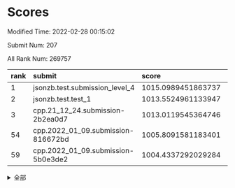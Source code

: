 # Scores

Modified Time: 2022-02-28 00:15:02

Submit Num: 207

All Rank Num: 269757

| rank |               submit               |       score        |       sigma        | pk_num |
| :--- | :--------------------------------- | :----------------- | :----------------- | :----- |
| 1    | jsonzb.test.submission_level_4     | 1015.0989451863737 | 0.822359221939774  | 5209   |
| 2    | jsonzb.test.test_1                 | 1013.5524961133947 | 0.839667398229037  | 5211   |
| 3    | cpp.21_12_24.submission-2b2ea0d7   | 1013.0119545364746 | 0.7891031984858246 | 5213   |
| 54   | cpp.2022_01_09.submission-816672bd | 1005.8091581183401 | 0.7216162253392672 | 5219   |
| 59   | cpp.2022_01_09.submission-5b0e3de2 | 1004.4337292029284 | 0.7257177875687038 | 5215   |


<details>
<summary>全部</summary>

| rank |                 submit                 |       score        |       sigma        | pk_num |
| :--- | :------------------------------------- | :----------------- | :----------------- | :----- |
| 1    | jsonzb.test.submission_level_4         | 1015.0989451863737 | 0.822359221939774  | 5209   |
| 2    | jsonzb.test.test_1                     | 1013.5524961133947 | 0.839667398229037  | 5211   |
| 3    | cpp.21_12_24.submission-2b2ea0d7       | 1013.0119545364746 | 0.7891031984858246 | 5213   |
| 4    | gobigger.level_3.submission_level_3_3  | 1011.662383215012  | 0.7658126618229151 | 5208   |
| 5    | gobigger.level_3.submission_level_3_22 | 1011.5658339369842 | 0.7660057410610378 | 5217   |
| 6    | gobigger.level_3.submission_level_3_5  | 1011.3527674883647 | 0.7658444933711911 | 5214   |
| 7    | gobigger.level_3.submission_level_3_18 | 1011.2311958250875 | 0.7936101692011364 | 5214   |
| 8    | gobigger.level_3.submission_level_3_38 | 1011.0870986724951 | 0.7627105777259993 | 5211   |
| 9    | gobigger.level_3.submission_level_3_47 | 1011.065554688162  | 0.7656172785956127 | 5211   |
| 10   | gobigger.level_3.submission_level_3_19 | 1011.0535171706351 | 0.7694073954705032 | 5217   |
| 11   | gobigger.level_3.submission_level_3_31 | 1011.0283128890821 | 0.7702892150369853 | 5212   |
| 12   | gobigger.level_3.submission_level_3_45 | 1010.8601922561108 | 0.7749256524490414 | 5214   |
| 13   | gobigger.level_3.submission_level_3_40 | 1010.7829052661926 | 0.753810477895036  | 5215   |
| 14   | gobigger.level_3.submission_level_3_7  | 1010.6186478124871 | 0.7700114736035298 | 5214   |
| 15   | gobigger.level_3.submission_level_3_12 | 1010.5397728034965 | 0.7566681368727104 | 5212   |
| 16   | gobigger.level_3.submission_level_3_25 | 1010.49936628519   | 0.7789980948441971 | 5216   |
| 17   | gobigger.level_3.submission_level_3_36 | 1010.4875862121391 | 0.7709770428257292 | 5207   |
| 18   | gobigger.level_3.submission_level_3_41 | 1010.463949399342  | 0.7487882292980065 | 5213   |
| 19   | gobigger.level_3.submission_level_3_42 | 1010.4490560124432 | 0.7418368309095844 | 5213   |
| 20   | gobigger.level_3.submission_level_3_26 | 1010.437656695748  | 0.7693938184545939 | 5212   |
| 21   | gobigger.level_3.submission_level_3_15 | 1010.3667329414716 | 0.7716659858165592 | 5212   |
| 22   | gobigger.level_3.submission_level_3_14 | 1010.1751659750994 | 0.7562945752420821 | 5216   |
| 23   | gobigger.level_3.submission_level_3_10 | 1010.153883360897  | 0.7488923025722709 | 5212   |
| 24   | gobigger.level_3.submission_level_3_27 | 1010.1257468134112 | 0.7354028954399459 | 5206   |
| 25   | gobigger.level_3.submission_level_3_39 | 1009.9827002270748 | 0.7629604254614416 | 5215   |
| 26   | gobigger.level_3.submission_level_3_30 | 1009.9531982882393 | 0.7480481932454186 | 5215   |
| 27   | gobigger.level_3.submission_level_3_29 | 1009.9213642968673 | 0.7427227598704069 | 5211   |
| 28   | gobigger.level_3.submission_level_3_28 | 1009.8972257086511 | 0.7662555856044031 | 5210   |
| 29   | gobigger.level_3.submission_level_3_37 | 1009.8793470131959 | 0.749328590586484  | 5216   |
| 30   | gobigger.level_3.submission_level_3_16 | 1009.8115468886241 | 0.7616459070066676 | 5218   |
| 31   | gobigger.level_3.submission_level_3_8  | 1009.8053989241625 | 0.7577573321114307 | 5215   |
| 32   | gobigger.level_3.submission_level_3_32 | 1009.7374353122802 | 0.7693193469134098 | 5212   |
| 33   | gobigger.level_3.submission_level_3_2  | 1009.678951928454  | 0.7566423797948442 | 5214   |
| 34   | gobigger.level_3.submission_level_3_48 | 1009.6564254435721 | 0.7523558436231671 | 5210   |
| 35   | gobigger.level_3.submission_level_3_1  | 1009.6271548154134 | 0.7822804436865615 | 5214   |
| 36   | gobigger.level_3.submission_level_3_24 | 1009.6256044696711 | 0.7532417275999597 | 5213   |
| 37   | gobigger.level_3.submission_level_3_23 | 1009.6021693590891 | 0.7588149205909676 | 5211   |
| 38   | gobigger.level_3.submission_level_3_34 | 1009.5852140809702 | 0.7404069739965433 | 5216   |
| 39   | gobigger.level_3.submission_level_3_0  | 1009.5243290034583 | 0.7394487284171154 | 5214   |
| 40   | gobigger.level_3.submission_level_3_35 | 1009.5178006778183 | 0.7397253906867082 | 5211   |
| 41   | gobigger.level_3.submission_level_3_4  | 1009.4158595873429 | 0.7405639561622632 | 5213   |
| 42   | gobigger.level_3.submission_level_3_46 | 1009.2827470522068 | 0.742442363265046  | 5212   |
| 43   | gobigger.level_3.submission_level_3_44 | 1009.2705940961083 | 0.7504871797127126 | 5220   |
| 44   | gobigger.level_3.submission_level_3_6  | 1009.2133846378919 | 0.767389793671299  | 5211   |
| 45   | gobigger.level_3.submission_level_3_49 | 1009.1476869888058 | 0.7433743006068554 | 5213   |
| 46   | gobigger.level_3.submission_level_3_33 | 1009.0190487171506 | 0.7564097940178082 | 5212   |
| 47   | gobigger.level_3.submission_level_3_17 | 1008.6990001526625 | 0.7422640209236674 | 5212   |
| 48   | gobigger.level_3.submission_level_3_21 | 1008.5783627274579 | 0.744785953569147  | 5211   |
| 49   | gobigger.level_3.submission_level_3_9  | 1008.5550751368175 | 0.7468219912018157 | 5214   |
| 50   | gobigger.level_3.submission_level_3_43 | 1008.5443884755522 | 0.7375351384811465 | 5212   |
| 51   | gobigger.level_3.submission_level_3_11 | 1008.3078458804919 | 0.7223015909912138 | 5220   |
| 52   | gobigger.level_3.submission_level_3_20 | 1008.0651766161773 | 0.7317608560769423 | 5210   |
| 53   | gobigger.level_3.submission_level_3_13 | 1007.8102329073921 | 0.7392126404315404 | 5211   |
| 54   | cpp.2022_01_09.submission-816672bd     | 1005.8091581183401 | 0.7216162253392672 | 5219   |
| 55   | gobigger.level_1.submission_level_1_11 | 1005.2644395169881 | 0.7259208436277284 | 5211   |
| 56   | gobigger.level_1.submission_level_1_17 | 1004.8558224089002 | 0.7319113586171537 | 5209   |
| 57   | gobigger.level_1.submission_level_1_14 | 1004.6583053199839 | 0.7161241312152328 | 5219   |
| 58   | gobigger.level_1.submission_level_1_24 | 1004.5667886628632 | 0.7101600252585779 | 5216   |
| 59   | cpp.2022_01_09.submission-5b0e3de2     | 1004.4337292029284 | 0.7257177875687038 | 5215   |
| 60   | gobigger.level_1.submission_level_1_32 | 1004.3683292796192 | 0.7258676231170252 | 5211   |
| 61   | gobigger.level_1.submission_level_1_35 | 1004.3642670184792 | 0.7223913668096624 | 5211   |
| 62   | gobigger.level_1.submission_level_1_30 | 1004.2950211887248 | 0.7170555916714949 | 5210   |
| 63   | gobigger.level_1.submission_level_1_26 | 1004.232685254682  | 0.7092136428742296 | 5211   |
| 64   | gobigger.level_1.submission_level_1_39 | 1004.1818147153359 | 0.7294705703404113 | 5208   |
| 65   | gobigger.level_1.submission_level_1_38 | 1004.0150238042075 | 0.7160816552768403 | 5216   |
| 66   | gobigger.level_1.submission_level_1_13 | 1004.0141733352576 | 0.7287627957298266 | 5213   |
| 67   | gobigger.level_1.submission_level_1_10 | 1004.0068542635461 | 0.7166816123207372 | 5215   |
| 68   | gobigger.level_1.submission_level_1_44 | 1003.9352573643431 | 0.7125702261906252 | 5210   |
| 69   | gobigger.level_1.submission_level_1_47 | 1003.8106033623698 | 0.7089078123508559 | 5215   |
| 70   | gobigger.level_1.submission_level_1_48 | 1003.7818545375533 | 0.7087148809815292 | 5215   |
| 71   | gobigger.level_1.submission_level_1_1  | 1003.7143172396463 | 0.7134370182252571 | 5214   |
| 72   | gobigger.level_1.submission_level_1_8  | 1003.7035381747564 | 0.7178896965493036 | 5217   |
| 73   | gobigger.level_1.submission_level_1_0  | 1003.692786005758  | 0.7222792345471548 | 5213   |
| 74   | gobigger.level_1.submission_level_1_49 | 1003.6757057539562 | 0.7191681900565815 | 5212   |
| 75   | gobigger.level_1.submission_level_1_15 | 1003.502907770382  | 0.7276444905828022 | 5216   |
| 76   | gobigger.level_1.submission_level_1_25 | 1003.4776038305795 | 0.7026294160267035 | 5214   |
| 77   | gobigger.level_1.submission_level_1_45 | 1003.4706132086543 | 0.7175334783575655 | 5214   |
| 78   | gobigger.level_1.submission_level_1_19 | 1003.4638933520262 | 0.7311419607269062 | 5214   |
| 79   | gobigger.level_1.submission_level_1_28 | 1003.3959121040104 | 0.7246901082639307 | 5214   |
| 80   | gobigger.level_1.submission_level_1_40 | 1003.3143888839352 | 0.7132494601317996 | 5206   |
| 81   | gobigger.level_1.submission_level_1_37 | 1003.3103604228921 | 0.7057589376014813 | 5219   |
| 82   | gobigger.level_1.submission_level_1_42 | 1003.286543739634  | 0.7139712316359396 | 5210   |
| 83   | gobigger.level_1.submission_level_1_34 | 1003.2792155974972 | 0.7176088736549302 | 5211   |
| 84   | gobigger.level_1.submission_level_1_27 | 1003.2720653796489 | 0.7192511755269013 | 5214   |
| 85   | gobigger.level_1.submission_level_1_21 | 1003.2186686184419 | 0.7252095681299636 | 5216   |
| 86   | gobigger.level_1.submission_level_1_2  | 1003.1747188958062 | 0.7158077375169601 | 5214   |
| 87   | gobigger.level_1.submission_level_1_31 | 1003.0255965026483 | 0.7191108047794526 | 5215   |
| 88   | gobigger.level_1.submission_level_1_43 | 1002.9486066062939 | 0.7279078241752166 | 5217   |
| 89   | gobigger.level_1.submission_level_1_12 | 1002.9336839484807 | 0.7141950407303899 | 5211   |
| 90   | gobigger.level_1.submission_level_1_3  | 1002.9222743692874 | 0.7106599838200043 | 5215   |
| 91   | gobigger.level_1.submission_level_1_29 | 1002.9066093008327 | 0.7133069230729502 | 5218   |
| 92   | gobigger.level_1.submission_level_1_5  | 1002.8910318808671 | 0.7203471675385282 | 5210   |
| 93   | gobigger.level_1.submission_level_1_4  | 1002.7908379841607 | 0.7157785762935676 | 5213   |
| 94   | gobigger.level_1.submission_level_1_16 | 1002.7397022567834 | 0.7113529088591929 | 5210   |
| 95   | gobigger.level_1.submission_level_1_41 | 1002.7063431105402 | 0.706374716843948  | 5212   |
| 96   | gobigger.level_1.submission_level_1_7  | 1002.6865995538719 | 0.7097417716792058 | 5213   |
| 97   | gobigger.level_1.submission_level_1_36 | 1002.6050351657723 | 0.7091795324405379 | 5210   |
| 98   | gobigger.level_1.submission_level_1_18 | 1002.493829695553  | 0.7208842403700365 | 5219   |
| 99   | gobigger.level_1.submission_level_1_33 | 1002.4494133312908 | 0.7193130955994351 | 5220   |
| 100  | gobigger.level_1.submission_level_1_46 | 1002.3530586463914 | 0.7226655067982714 | 5211   |
| 101  | gobigger.level_1.submission_level_1_22 | 1002.2643807263804 | 0.7156462404980496 | 5211   |
| 102  | gobigger.level_1.submission_level_1_23 | 1002.2320928968501 | 0.7150285345522919 | 5217   |
| 103  | gobigger.level_1.submission_level_1_9  | 1002.1002416697851 | 0.7258480971264683 | 5212   |
| 104  | gobigger.level_1.submission_level_1_20 | 1001.8932994523313 | 0.7117497503044123 | 5217   |
| 105  | gobigger.level_1.submission_level_1_6  | 1001.7772185457262 | 0.7080155156497011 | 5211   |
| 106  | gobigger.random.submission_random_5    | 997.4085273962488  | 0.7104615996412987 | 5211   |
| 107  | gobigger.random.submission_random_19   | 997.2755301651799  | 0.7124827802986744 | 5216   |
| 108  | gobigger.random.submission_random_1    | 997.2332925685415  | 0.715947036522479  | 5211   |
| 109  | gobigger.random.submission_random_18   | 996.9408423028863  | 0.718301628309859  | 5214   |
| 110  | gobigger.random.submission_random_48   | 996.6635905882538  | 0.7027570398992896 | 5216   |
| 111  | gobigger.random.submission_random_9    | 996.5981100123942  | 0.7156956215888767 | 5215   |
| 112  | gobigger.random.submission_random_4    | 996.5313303323536  | 0.704549419394261  | 5208   |
| 113  | gobigger.random.submission_random_20   | 996.4991419256866  | 0.7098714972097934 | 5210   |
| 114  | gobigger.random.submission_random_23   | 996.457922905389   | 0.7137750362411674 | 5211   |
| 115  | gobigger.random.submission_random_27   | 996.4392618242887  | 0.7092032246322533 | 5212   |
| 116  | gobigger.random.submission_random_44   | 996.431140828851   | 0.716565619675926  | 5212   |
| 117  | gobigger.random.submission_random_47   | 996.3664170344268  | 0.700303197340157  | 5212   |
| 118  | gobigger.random.submission_random_12   | 996.3650577561436  | 0.7133909721887158 | 5212   |
| 119  | gobigger.random.submission_random_45   | 996.272509123555   | 0.7075637108631431 | 5210   |
| 120  | gobigger.random.submission_random_41   | 996.2684958551755  | 0.7105904794489565 | 5211   |
| 121  | gobigger.random.submission_random_32   | 996.1978708654024  | 0.7123422698247939 | 5211   |
| 122  | gobigger.random.submission_random_35   | 996.1071002945407  | 0.7081089325191573 | 5211   |
| 123  | gobigger.random.submission_random_34   | 996.0797256992327  | 0.7114915239971971 | 5211   |
| 124  | gobigger.random.submission_random_25   | 996.045445284966   | 0.7160565578769822 | 5211   |
| 125  | gobigger.random.submission_random_24   | 996.0350373639031  | 0.7141970034043539 | 5217   |
| 126  | gobigger.random.submission_random_11   | 996.0332228066551  | 0.701954238939697  | 5210   |
| 127  | gobigger.random.submission_random_42   | 996.0107834758943  | 0.7071714636536046 | 5214   |
| 128  | gobigger.random.submission_random_7    | 995.9980807939786  | 0.6983494860255677 | 5212   |
| 129  | gobigger.random.submission_random_37   | 995.9855906351102  | 0.7101837737237553 | 5212   |
| 130  | gobigger.random.submission_random_17   | 995.9679782581699  | 0.7116857545869931 | 5214   |
| 131  | gobigger.random.submission_random_30   | 995.9428324930866  | 0.7077835025799897 | 5207   |
| 132  | gobigger.random.submission_random_2    | 995.8928163372032  | 0.7233765275901899 | 5214   |
| 133  | gobigger.random.submission_random_43   | 995.8909671082256  | 0.7034048507949372 | 5211   |
| 134  | gobigger.random.submission_random_39   | 995.8241142671645  | 0.7057981226352302 | 5210   |
| 135  | gobigger.random.submission_random_49   | 995.8229664334925  | 0.7103704083063266 | 5212   |
| 136  | gobigger.random.submission_random_28   | 995.7626256824694  | 0.7027649643324156 | 5209   |
| 137  | gobigger.random.submission_random_16   | 995.7269974440119  | 0.7099486776050342 | 5215   |
| 138  | gobigger.random.submission_random_15   | 995.7106780622992  | 0.7206412718349244 | 5209   |
| 139  | gobigger.random.submission_random_3    | 995.6441142345615  | 0.6998002729249226 | 5210   |
| 140  | gobigger.random.submission_random_40   | 995.6385338629835  | 0.7120710348258945 | 5217   |
| 141  | gobigger.random.submission_random_0    | 995.6148620184463  | 0.7068874386838903 | 5212   |
| 142  | gobigger.random.submission_random_36   | 995.5885130348113  | 0.7107628961518708 | 5209   |
| 143  | gobigger.random.submission_random_14   | 995.4876019058416  | 0.7213024525747123 | 5210   |
| 144  | gobigger.random.submission_random_38   | 995.4373131310089  | 0.7035240188629923 | 5211   |
| 145  | gobigger.random.submission_random_22   | 995.3785046880357  | 0.7293401544725719 | 5211   |
| 146  | gobigger.random.submission_random_13   | 995.3414180747048  | 0.7146936352190743 | 5212   |
| 147  | gobigger.random.submission_random_21   | 995.2961698290038  | 0.7009201759610352 | 5215   |
| 148  | gobigger.random.submission_random_6    | 995.2795377889273  | 0.7372514888702494 | 5212   |
| 149  | gobigger.random.submission_random_33   | 995.2761553719124  | 0.7069609345552105 | 5215   |
| 150  | gobigger.random.submission_random_10   | 995.1560236730191  | 0.7142037879487563 | 5214   |
| 151  | gobigger.random.submission_random_31   | 995.1486998929556  | 0.7237039665987158 | 5212   |
| 152  | gobigger.random.submission_random_29   | 995.1413498716929  | 0.7141069244757812 | 5206   |
| 153  | gobigger.random.submission_random_46   | 995.0141776870204  | 0.6993987970866423 | 5217   |
| 154  | gobigger.random.submission_random_26   | 994.8638537710307  | 0.7091875643971262 | 5211   |
| 155  | gobigger.level_2.submission_level_2_37 | 994.8260055625863  | 0.7221098964924167 | 5214   |
| 156  | gobigger.level_2.submission_level_2_24 | 994.5627613091171  | 0.7291560751957056 | 5214   |
| 157  | gobigger.random.submission_random_8    | 994.0853358220196  | 0.719390392486778  | 5213   |
| 158  | gobigger.level_2.submission_level_2_13 | 993.9422354832634  | 0.7222110364730199 | 5212   |
| 159  | gobigger.level_2.submission_level_2_31 | 993.4067885634248  | 0.7426014947959703 | 5215   |
| 160  | gobigger.level_2.submission_level_2_11 | 993.3664368736864  | 0.7330233754668826 | 5210   |
| 161  | gobigger.level_2.submission_level_2_12 | 993.3644142612632  | 0.7398802671870546 | 5214   |
| 162  | gobigger.level_2.submission_level_2_19 | 993.3199968403733  | 0.7454988652018331 | 5214   |
| 163  | gobigger.level_2.submission_level_2_30 | 993.2845020670433  | 0.7397428568352947 | 5208   |
| 164  | gobigger.level_2.submission_level_2_39 | 993.2828060640843  | 0.7536273689175258 | 5213   |
| 165  | gobigger.level_2.submission_level_2_29 | 993.202949655628   | 0.7346605346212564 | 5215   |
| 166  | gobigger.level_2.submission_level_2_4  | 993.1558595475285  | 0.7493793385884012 | 5214   |
| 167  | gobigger.level_2.submission_level_2_33 | 993.1318623345558  | 0.7462183515244    | 5212   |
| 168  | gobigger.level_2.submission_level_2_25 | 992.9477065029959  | 0.7392493444451358 | 5212   |
| 169  | gobigger.level_2.submission_level_2_40 | 992.8637630395381  | 0.7326014651064373 | 5211   |
| 170  | gobigger.level_2.submission_level_2_46 | 992.7837646040132  | 0.7400187997393004 | 5211   |
| 171  | gobigger.level_2.submission_level_2_23 | 992.7490587000593  | 0.749380597245585  | 5215   |
| 172  | gobigger.level_2.submission_level_2_38 | 992.659732921787   | 0.7455772340573444 | 5204   |
| 173  | gobigger.level_2.submission_level_2_21 | 992.5000590846079  | 0.7404671959356162 | 5215   |
| 174  | gobigger.level_2.submission_level_2_41 | 992.4328821490409  | 0.7249801573090123 | 5211   |
| 175  | gobigger.level_2.submission_level_2_48 | 992.2188011879927  | 0.7463378673426813 | 5213   |
| 176  | gobigger.level_2.submission_level_2_27 | 992.2015327643074  | 0.737662123265609  | 5213   |
| 177  | gobigger.level_2.submission_level_2_42 | 992.1950988369464  | 0.7355201819915427 | 5207   |
| 178  | gobigger.level_2.submission_level_2_34 | 992.0937153361241  | 0.7618655685669581 | 5215   |
| 179  | gobigger.level_2.submission_level_2_44 | 992.0600387541836  | 0.7568089172390688 | 5212   |
| 180  | gobigger.level_2.submission_level_2_17 | 992.0311596142924  | 0.7502236808431189 | 5217   |
| 181  | gobigger.level_2.submission_level_2_0  | 991.8925353924054  | 0.7516772197830472 | 5213   |
| 182  | gobigger.level_2.submission_level_2_15 | 991.8192204381044  | 0.7362058429626005 | 5215   |
| 183  | gobigger.level_2.submission_level_2_2  | 991.7680377567594  | 0.761148177608723  | 5213   |
| 184  | gobigger.level_2.submission_level_2_45 | 991.7489610146586  | 0.7397620386595284 | 5203   |
| 185  | gobigger.level_2.submission_level_2_28 | 991.707254969264   | 0.7548578554855057 | 5214   |
| 186  | gobigger.level_2.submission_level_2_9  | 991.7038873572099  | 0.759818053913172  | 5212   |
| 187  | gobigger.level_2.submission_level_2_5  | 991.6907645458912  | 0.7573151541137355 | 5211   |
| 188  | gobigger.level_2.submission_level_2_18 | 991.6610451766732  | 0.7451293446905246 | 5216   |
| 189  | gobigger.level_2.submission_level_2_32 | 991.5993450823098  | 0.7566191547375147 | 5206   |
| 190  | gobigger.level_2.submission_level_2_49 | 991.4723150002254  | 0.7412401813786904 | 5215   |
| 191  | gobigger.level_2.submission_level_2_26 | 991.4168117239532  | 0.7547474225162377 | 5211   |
| 192  | gobigger.level_2.submission_level_2_35 | 991.2752368258161  | 0.7500670231173466 | 5213   |
| 193  | gobigger.level_2.submission_level_2_22 | 991.2725158284426  | 0.7392795312393201 | 5213   |
| 194  | gobigger.level_2.submission_level_2_43 | 991.1914242175653  | 0.7403979764586368 | 5211   |
| 195  | gobigger.level_2.submission_level_2_6  | 991.1495543300314  | 0.7418277954692749 | 5217   |
| 196  | gobigger.level_2.submission_level_2_1  | 991.0829537404717  | 0.750128208678447  | 5208   |
| 197  | gobigger.level_2.submission_level_2_16 | 991.0025496136888  | 0.7551364405283261 | 5213   |
| 198  | gobigger.level_2.submission_level_2_36 | 990.9646707016243  | 0.7648885629786242 | 5211   |
| 199  | gobigger.level_2.submission_level_2_8  | 990.834074160908   | 0.7515486162999031 | 5210   |
| 200  | gobigger.level_2.submission_level_2_20 | 990.7234388943203  | 0.7573271239518368 | 5211   |
| 201  | gobigger.level_2.submission_level_2_14 | 990.7049038823387  | 0.7559028458413393 | 5211   |
| 202  | gobigger.level_2.submission_level_2_10 | 990.4977231274845  | 0.7661232940788028 | 5214   |
| 203  | gobigger.level_2.submission_level_2_47 | 990.0895374454033  | 0.7648267491742701 | 5213   |
| 204  | gobigger.level_2.submission_level_2_7  | 989.4241771753967  | 0.758093299718218  | 5212   |
| 205  | gobigger.level_2.submission_level_2_3  | 989.016328249598   | 0.7787108091496749 | 5216   |
| 206  | gobigger.none.submission_none_0        | 977.2345562095493  | 1.3303730419130566 | 5219   |
| 207  | gobigger.none.submission_none_1        | 975.0221083311579  | 1.5254566859448306 | 5212   |

</details>